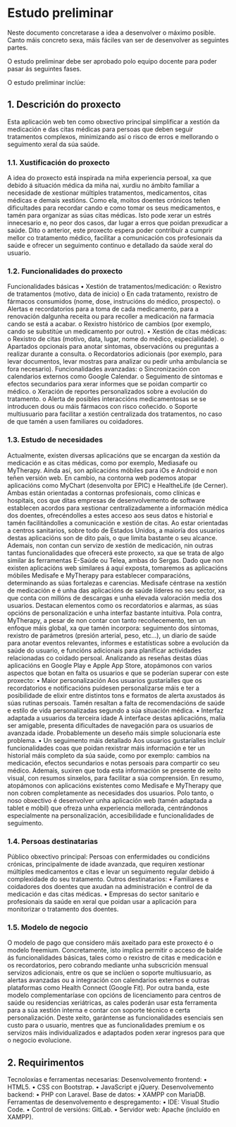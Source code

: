 # Estudo preliminar

Neste documento concretarase a idea a desenvolver o máximo posible. Canto máis concreto sexa, máis fáciles van ser de desenvolver as seguintes partes. 

O estudo preliminar debe ser aprobado polo equipo docente para poder pasar ás seguintes fases.

O estudo preliminar inclúe:

## 1. Descrición do proxecto

Esta aplicación web  ten como obxectivo principal simplificar a xestión da medicación e das citas médicas para persoas que deben seguir tratamentos complexos, minimizando así o risco de erros e mellorando o seguimento xeral da súa saúde. 

### 1.1. Xustificación do proxecto

A idea do proxecto está inspirada na miña experiencia persoal, xa que debido á situación médica da miña nai, xurdiu no ámbito familiar a necesidade de xestionar múltiples tratamentos, medicamentos, citas médicas e demais xestións.
Como ela, moitos doentes crónicos teñen dificultades para recordar cando e como tomar os seus medicamentos, e tamén para organizar as súas citas médicas. Isto pode xerar un estrés innecesario e, no peor dos casos, dar lugar a erros que poidan prexudicar a saúde.
Dito o anterior, este proxecto espera poder contribuír a cumprir mellor co tratamento médico, facilitar a comunicación cos profesionais da saúde e ofrecer un seguimento continuo e detallado da saúde xeral do usuario.

### 1.2. Funcionalidades do proxecto

Funcionalidades básicas
•	Xestión de tratamentos/medicación:
o	Rexistro de tratamentos (motivo, data de inicio)
o	En cada tratamento, rexistro de fármacos consumidos (nome, dose, instrucións do médico, prospecto).
o	Alertas e recordatorios para a toma de cada medicamento, para a renovación dalgunha receita ou para recoller a medicación na farmacia cando se está a acabar.
o	Rexistro histórico de cambios (por exemplo, cando se substitúe un medicamento por outro).
•	Xestión de citas médicas:
o	Rexistro de citas (motivo, data, lugar, nome do médico, especialidade).
o	Apartados opcionais para anotar síntomas, observacións ou preguntas a realizar durante a consulta.
o	Recordatorios adicionais (por exemplo, para levar documentos, levar mostras para analizar ou pedir unha ambulancia se fora necesario).
Funcionalidades avanzadas:
o	Sincronización con calendarios externos como Google Calendar.
o	Seguimento de síntomas e efectos secundarios para xerar informes que se poidan compartir co médico.
o	Xeración de reportes personalizados sobre a evolución do tratamento.
o	Alerta de posibles interaccións medicamentosas se se introducen dous ou máis fármacos con risco coñecido.
o	Soporte multiusuario para facilitar a xestión centralizada dos tratamentos, no caso de que tamén a usen familiares ou coidadores.

### 1.3. Estudo de necesidades

Actualmente, existen diversas aplicacións que se encargan da xestión da medicación e as citas médicas, como por exemplo, Mediasafe ou MyTherapy. Aínda así, son aplicacións móbiles para iOs e Android e non teñen versión web.
En cambio, na contorna web podemos atopar aplicacións como MyChart (desenvolta por EPIC) e HealtheLife (de Cerner). Ambas están orientadas a contornas profesionais, como clínicas e hospitais, cos que ditas empresas de desenvolvemento de software establecen acordos para xestionar centralizadamente a información médica dos doentes,  ofrecéndolles a estes acceso aos seus datos e historial e tamén facilitándolles a comunicación e xestión de citas. Ao estar orientadas a centros sanitarios, sobre todo de Estados Unidos, a maioría dos usuarios destas aplicacións son de dito país, o que limita bastante o seu alcance. Ademais, non contan cun servizo de xestión de medicación, nin outras tantas funcionalidades que ofrecerá este proxecto, xa que se trata de algo similar ás ferramentas E-Saúde ou Telea, ambas do Sergas.
Dado que non existen aplicacións web similares á aquí exposta, tomaremos as aplicacións móbiles Medisafe e MyTherapy para establecer comparacións, determinando as súas fortalezas e carencias.
Medisafe céntrase na xestión de medicación e é unha das aplicacións de saúde líderes no seu sector, xa que conta con millóns de descargas e unha elevada valoración media dos usuarios. Destacan elementos como os recordatorios e alarmas, as súas opcións de personalización e unha interfaz bastante intuitiva. Pola contra, MyTherapy, a pesar de non contar con tanto recoñecemento, ten un enfoque máis global, xa que tamén incorpora: seguimento dos síntomas, rexistro de parámetros  (presión arterial, peso, etc...), un diario de saúde para anotar eventos relevantes, informes e estatísticas sobre a evolución da saúde do usuario, e funcións adicionais para planificar actividades relacionadas co coidado persoal.
Analizando as reseñas destas dúas aplicacións en Google Play e Apple App Store, atopámonos con varios aspectos que botan en falta os usuarios e que se poderían superar con este proxecto:
•	Maior personalización
Aos usuarios gustaríalles que os recordatorios e notificacións puidesen personalizarse máis e ter a posibilidade de elixir entre distintos tons e formatos de alerta axustados ás súas rutinas persoais. Tamén resaltan a falta de recomendacións de saúde e estilo de vida personalizadas segundo a súa situación médica.
•	Interfaz adaptada a usuarios da terceira idade
A interface destas aplicacións, malia ser amigable, presenta dificultades de navegación para os usuarios de avanzada idade. Probablemente un deseño máis simple solucionaría este problema. 
•	Un seguimento máis detallado 
Aos usuarios gustaríalles incluír funcionalidades coas que poidan rexistrar máis información e ter un historial máis completo da súa saúde, como por exemplo: cambios na medicación, efectos secundarios e notas persoais para compartir co seu médico. Ademais, suxiren que toda esta información se presente de xeito visual, con resumos sinxelos, para facilitar a súa comprensión.
En resumo, atopámonos con aplicacións existentes como Medisafe e MyTherapy que non cobren completamente as necesidades dos usuarios. Polo tanto, o noso obxectivo é desenvolver unha aplicación web (tamén adaptada a tablet e móbil) que ofreza unha experiencia mellorada, centrándonos especialmente na personalización, accesibilidade e funcionalidades de seguimento.

### 1.4. Persoas destinatarias

Público obxectivo principal: Persoas con enfermidades ou condicións crónicas, principalmente de idade avanzada, que requiren xestionar múltiples medicamentos e citas e levar un seguimento regular debido á complexidade do seu tratamento.
Outros destinatarios:
•	Familiares e coidadores dos doentes que axudan na administración e control de da medicación e das citas médicas.
•	Empresas do sector sanitario e profesionais da saúde en xeral que poidan usar a aplicación para monitorizar o tratamento dos doentes.

### 1.5. Modelo de negocio

O modelo de pago que considero máis axeitado para este proxecto é o modelo freemium. Concretamente, isto implica permitir o acceso de balde ás funcionalidades básicas, tales como o rexistro de citas e medicación e os recordatorios, pero cobrando mediante unha subscrición mensual servizos adicionais, entre os que se inclúen o soporte multiusuario, as alertas avanzadas ou a integración con calendarios externos e outras plataformas como Health Connect (Google Fit).
Por outra banda, este modelo complementaríase con opcións de licenciamento para centros de saúde ou residencias xeriátricas, as cales poderán usar esta ferramenta para a súa xestión interna e contar con soporte técnico e certa personalización. 
Deste xeito, garántense as funcionalidades esenciais sen custo para o usuario, mentres que as funcionalidades premium e os servizos máis individualizados e adaptados poden xerar ingresos para que o negocio evolucione.

## 2. Requirimentos

Tecnoloxías e ferramentas necesarias:
Desenvolvemento frontend:
•	HTML5.
•	CSS con Bootstrap.
•	JavaScript e jQuery.
Desenvolvemento backend:
•	PHP con Laravel.
Base de datos:
•	XAMPP con MariaDB.
Ferramentas de desenvolvemento e despregamento:
•	IDE: Visual Studio Code.
•	Control de versións: GitLab.
•	Servidor web: Apache (incluído en XAMPP).